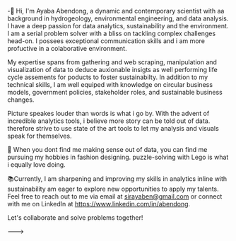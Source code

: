 -👋 Hi, I'm Ayaba Abendong, a dynamic and contemporary scientist with aa background in hydrogeology, environmental engineering, and data analysis. I have a deep passion for data analytics, sustainability and the environment. I am a serial problem solver with a bliss on tackling complex challenges head-on. I possees exceptional communication skills and i am more profuctive in a colaborative environment. 

My expertise spans from gathering and web scraping, manipulation and visualization of data to deduce auxionable insigts as well performing life cycle assements for poducts to foster sustainabilty. In addition to my technical skills, I am well equiped with knowledge on circular business models, government policies, stakeholder roles, and sustainable business changes.

Picture speakes louder than words is what i go by. With the advent of incredible analytics tools, i believe more story can be told out of data. therefore  strive to use state of the art tools to let my analysis and visuals speak for themselves. 

🧩 When you dont find me making sense out of data, you can find me pursuing my hobbies in fashion designing. puzzle-solving with Lego is what i equally love doing.

📚Currently, I am sharpening and improving my skills in analytics inline with sustainability  am eager to explore new opportunities to apply my talents.
Feel free to reach out to me via email at sirayaben@gmail.com or connect with me on LinkedIn at https://www.linkedin.com/in/abendong.

Let's collaborate and solve problems together!

--->
